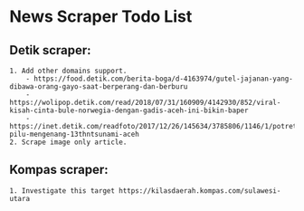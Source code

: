 
# News Scraper Todo List

## Detik scraper:
	1. Add other domains support.
	 	- https://food.detik.com/berita-boga/d-4163974/gutel-jajanan-yang-dibawa-orang-gayo-saat-berperang-dan-berburu
	 	- https://wolipop.detik.com/read/2018/07/31/160909/4142930/852/viral-kisah-cinta-bule-norwegia-dengan-gadis-aceh-ini-bikin-baper
	 	- https://inet.detik.com/readfoto/2017/12/26/145634/3785806/1146/1/potret-pilu-mengenang-13thntsunami-aceh
	2. Scrape image only article.

## Kompas scraper:
	1. Investigate this target https://kilasdaerah.kompas.com/sulawesi-utara

